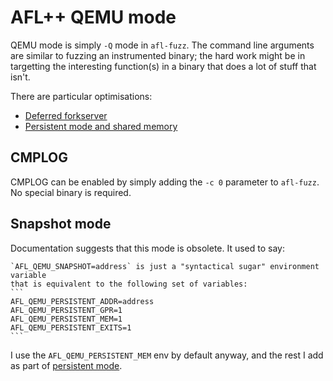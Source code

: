 # AFL++ QEMU mode

QEMU mode is simply `-Q` mode in `afl-fuzz`. The command line arguments are
similar to fuzzing an instrumented binary; the hard work might be in targetting
the interesting function(s) in a binary that does a lot of stuff that isn't.

There are particular optimisations:

* [Deferred forkserver](./afl_qemu_deferred.md)
* [Persistent mode and shared memory](./afl_qemu_persistent.md)

## CMPLOG

CMPLOG can be enabled by simply adding the `-c 0` parameter to `afl-fuzz`. No
special binary is required.

## Snapshot mode

Documentation suggests that this mode is obsolete. It used to say:

    `AFL_QEMU_SNAPSHOT=address` is just a "syntactical sugar" environment variable
    that is equivalent to the following set of variables:
    ```
    AFL_QEMU_PERSISTENT_ADDR=address
    AFL_QEMU_PERSISTENT_GPR=1
    AFL_QEMU_PERSISTENT_MEM=1
    AFL_QEMU_PERSISTENT_EXITS=1
    ```

I use the `AFL_QEMU_PERSISTENT_MEM` env by default anyway, and the rest I add
as part of [persistent mode](./afl_qemu_persistent.md).

